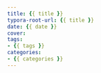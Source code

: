 ```yaml
---
title: {{ title }}
typora-root-url: {{ title }}
date: {{ date }}
cover: 
tags: 
- {{ tags }}
categories: 
- {{ categories }}
---
```

